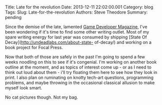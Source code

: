 Title: Late for the revolution
Date: 2013-12-11 22:02:00.001
Category: blog
Tags: 
Slug: Late-for-the-revolution
Authors: Steve Theodore
Summary: pending

Since the demise of the late, lamented [Game Developer
Magazine](http://www.gdcvault.com/gdmag), I've been wondering if it's time to
find some other writing outlet. Most of my spare writing energy for last year
was consumed by shipping [State Of Decay](http://undeadlabs.com/about-state-
of-decay/) and working on a book project for Focal Press.  

  

Now that both of those are safely in the past I'm going to spend a few weeks
noodling on this to see if it's congenial.  I'm working on another book
outline at the moment, and as topics of interest come up - or as I need to
think out loud about them - i'll try floating them here to see how they look
in print.  I also plan on ruminating on knotty tech-art questions, programming
problems, and maybe throwing in the occasional classical allusion to make
myself look smart.  

  

No cat pictures though.  Not my bag.


